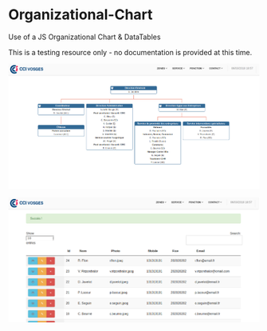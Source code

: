 # Organizational-Chart

Use of a JS Organizational Chart &amp; DataTables

This is a testing resource only - no documentation is provided at this time. 

![Alt text](/Screenshot-2018-3-6-OChart.png?raw=true "http://www.mithrali.tk/")


![Alt text](/Screenshot-2018-3-6-OChart1.png?raw=true "http://www.mithrali.tk/")
